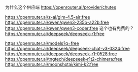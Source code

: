 


为什么这个供应端
https://openrouter.ai/provider/chutes

https://openrouter.ai/z-ai/glm-4.5-air:free
https://openrouter.ai/qwen/qwen3-235b-a22b:free
https://openrouter.ai/qwen/qwen3-coder:free
这个也有免费的？
https://openrouter.ai/deepseek/deepseek-r1:free

https://openrouter.ai/models?q=free
https://openrouter.ai/deepseek/deepseek-chat-v3-0324:free
https://openrouter.ai/deepseek/deepseek-r1-0528:free
https://openrouter.ai/tngtech/deepseek-r1t2-chimera:free
https://openrouter.ai/moonshotai/kimi-k2:free